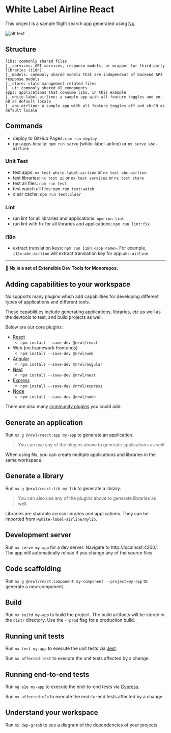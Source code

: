# White Label Airline React

This project is a sample flight search app generated using [Nx](https://nx.dev).

![alt text](https://github.com/xiongemi/white-label-airline/blob/master/images/white%20label%20airline%20mobile.png?raw=true)

## Structure

```
libs: commonly shared files
|__services: API services, response models, or wrapper for third-party libraries (i18n)
|__models: commonly shared models that are independent of backend API response models
|__store: state management related files
|__ui: commonly shared UI comopnents
apps: applications that consume libs, in this example
|__white-label-airline: a sample app with all feature toggles and en-GB as default locale
|__abc-airline: a sample app with all feature toggles off and zh-CN as default locale
```

## Commands

- deploy to GitHub Pages: `npm run deploy`
- run apps locally: `npm run serve` (white-label-airline) or `nx serve abc-airline`

### Unit Test

- test apps: `nx test white-label-airline` or `nx test abc-airline`
- test libraries: `nx test ui` or `nx test services` or `nx test store`
- test all files: `npm run test`
- test watch all files: `npm run test:watch`
- clear cache: `npm run test:clear`

### Lint

- run lint for all libraries and applications: `npm run lint`
- run lint with fix for all libraries and applications: `npm run lint:fix`

### i18n

- extract translation keys: `npm run i18n:<app name>`. For example, `i18n:abc-airline` will extract translation key for app `abc-airline`

---

🔎 **Nx is a set of Extensible Dev Tools for Monorepos.**

## Adding capabilities to your workspace

Nx supports many plugins which add capabilities for developing different types of applications and different tools.

These capabilities include generating applications, libraries, etc as well as the devtools to test, and build projects as well.

Below are our core plugins:

- [React](https://reactjs.org)
  - `npm install --save-dev @nrwl/react`
- Web (no framework frontends)
  - `npm install --save-dev @nrwl/web`
- [Angular](https://angular.io)
  - `npm install --save-dev @nrwl/angular`
- [Nest](https://nestjs.com)
  - `npm install --save-dev @nrwl/nest`
- [Express](https://expressjs.com)
  - `npm install --save-dev @nrwl/express`
- [Node](https://nodejs.org)
  - `npm install --save-dev @nrwl/node`

There are also many [community plugins](https://nx.dev/nx-community) you could add.

## Generate an application

Run `nx g @nrwl/react:app my-app` to generate an application.

> You can use any of the plugins above to generate applications as well.

When using Nx, you can create multiple applications and libraries in the same workspace.

## Generate a library

Run `nx g @nrwl/react:lib my-lib` to generate a library.

> You can also use any of the plugins above to generate libraries as well.

Libraries are sharable across libraries and applications. They can be imported from `@white-label-airline/mylib`.

## Development server

Run `nx serve my-app` for a dev server. Navigate to http://localhost:4200/. The app will automatically reload if you change any of the source files.

## Code scaffolding

Run `nx g @nrwl/react:component my-component --project=my-app` to generate a new component.

## Build

Run `nx build my-app` to build the project. The build artifacts will be stored in the `dist/` directory. Use the `--prod` flag for a production build.

## Running unit tests

Run `nx test my-app` to execute the unit tests via [Jest](https://jestjs.io).

Run `nx affected:test` to execute the unit tests affected by a change.

## Running end-to-end tests

Run `ng e2e my-app` to execute the end-to-end tests via [Cypress](https://www.cypress.io).

Run `nx affected:e2e` to execute the end-to-end tests affected by a change.

## Understand your workspace

Run `nx dep-graph` to see a diagram of the dependencies of your projects.
